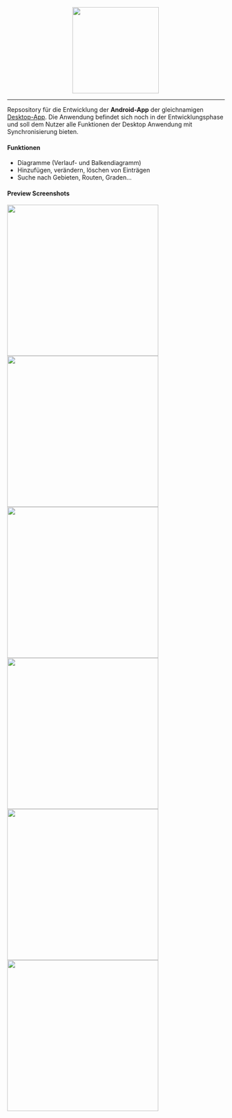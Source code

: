 <img src="info/logo.svg" width="200" style="margin-left:30%;">
<hr/>

Repsository für die Entwicklung der **Android-App** der gleichnamigen [Desktop-App](https://github.com/LorenMucha/Climbing-Diary). 
Die Anwendung befindet sich noch in der Entwicklungsphase und soll dem Nutzer alle Funktionen der Desktop Anwendung mit Synchronisierung bieten.
#### Funktionen
- Diagramme (Verlauf- und Balkendiagramm)
- Hinzufügen, verändern, löschen von Einträgen
- Suche nach Gebieten, Routen, Graden... 
#### Preview Screenshots
<img src="info/Screenshots_27032020/barchart.png" width="350">
<img src="info/Screenshots_27032020/tabelle.png" width="350">
<img src="info/Screenshots_27032020/linechart.png" width="350">
<img src="info/Screenshots_27032020/routen.png" width="350">
<img src="info/Screenshots_27032020/projects.png" width="350">
<img src="info/Screenshots_27032020/filter.png" width="350">

